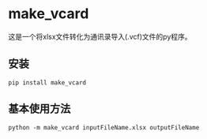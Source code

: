 # make_vcard

这是一个将xlsx文件转化为通讯录导入(.vcf)文件的py程序。

## 安装
```
pip install make_vcard
```

## 基本使用方法
```
python -m make_vcard inputFileName.xlsx outputFileName
```
